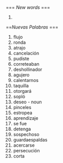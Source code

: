 === *New words* ===

1. 

==*Nuevas Palabras* ===

1. flujo
2. ronda
3. atrajo
4. cancelación
5. pudiste
6. correteaban
7. deshollinador
8. agujero
9. calentarnos
10. taquilla
11. otorgará
12. sopló
13. deseo - noun
14. pinceles
15. estropea
16. aprendizaje
17. se fue
18. detenga
19. sospechoso
20. guardaespaldas
21. acercarse
22. persecución
23. corta
